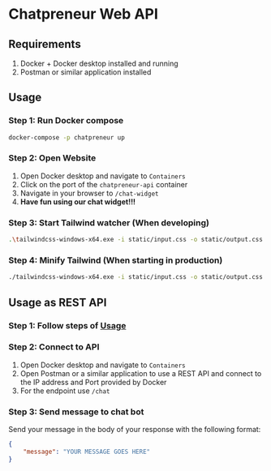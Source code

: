 # Chatpreneur Web API

## Requirements

1. Docker + Docker desktop installed and running
2. Postman or similar application installed

## Usage

### Step 1: Run Docker compose

```sh
docker-compose -p chatpreneur up
```

### Step 2: Open Website

1. Open Docker desktop and navigate to `Containers`
2. Click on the port of the `chatpreneur-api` container
3. Navigate in your browser to `/chat-widget`
4. **Have fun using our chat widget!!!**

### Step 3: Start Tailwind watcher (When developing)

```sh
.\tailwindcss-windows-x64.exe -i static/input.css -o static/output.css --watch
```

### Step 4: Minify Tailwind (When starting in production)

```sh
./tailwindcss-windows-x64.exe -i static/input.css -o static/output.css --minify
```

## Usage as REST API

### Step 1: Follow steps of [Usage](#usage)

### Step 2: Connect to API

1. Open Docker desktop and navigate to `Containers`
2. Open Postman or a similar application to use a REST API and connect to the IP address and Port provided by Docker
3. For the endpoint use `/chat`

### Step 3: Send message to chat bot

Send your message in the body of your response with the following format:

```JSON
{
    "message": "YOUR MESSAGE GOES HERE"
}
```
